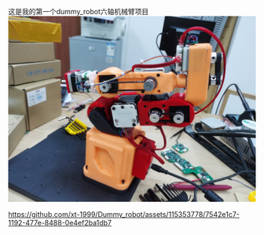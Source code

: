 这是我的第一个dummy_robot六轴机械臂项目
![img.jpg](1.jpg)


https://github.com/xt-1999/Dummy_robot/assets/115353778/7542e1c7-1192-477e-8488-0e4ef2ba1db7

